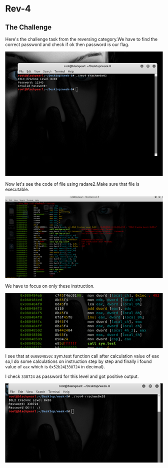 # Rev-4

## The Challenge

Here's the challenge task from the reversing category.We have to find the correct password and check if ok then password is our flag.

![Check](images/1.png)

Now let's see the code of file using radare2.Make sure that file is executable.

![Code](images/2.png)

We have to focus on only these instruction.

![CodeToSolve](images/3.png)

I see that at `0x0804850c` sym.test function call after calculation value of eax so,I do some calculations on instruction step by step and finally i found value of `eax` which is `0x52b24`(`338724` in decimal).

I check `338724` as password for this level and got positive output.

![Solved](images/4.png)

